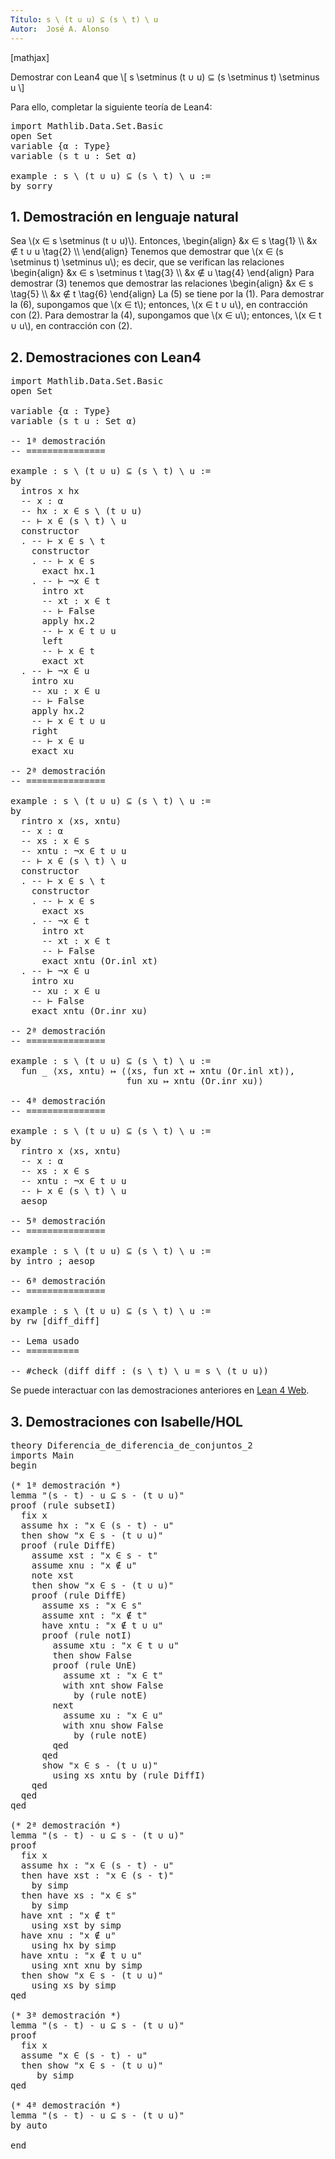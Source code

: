 ```yaml
---
Título: s \ (t ∪ u) ⊆ (s \ t) \ u
Autor:  José A. Alonso
---
```


[mathjax]

Demostrar con Lean4 que
\\[ s \setminus (t ∪ u) ⊆ (s \setminus t) \setminus u \\]

Para ello, completar la siguiente teoría de Lean4:

<pre lang="lean">
import Mathlib.Data.Set.Basic
open Set
variable {α : Type}
variable (s t u : Set α)

example : s \ (t ∪ u) ⊆ (s \ t) \ u :=
by sorry
</pre>
<!--more-->

<h2>1. Demostración en lenguaje natural</h2>

Sea \\(x ∈ s \setminus (t ∪ u)\\). Entonces,
\\begin{align}
   &x ∈ s      \\tag{1} \\\\
   &x ∉ t ∪ u  \\tag{2} \\\\
\\end{align}
Tenemos que demostrar que \\(x ∈ (s \setminus t) \setminus u\\); es decir, que se verifican las relaciones
\\begin{align}
   &x ∈ s \setminus t \\tag{3} \\\\
   &x ∉ u     \\tag{4}
\\end{align}
Para demostrar (3) tenemos que demostrar las relaciones
\\begin{align}
   &x ∈ s \\tag{5} \\\\
   &x ∉ t \\tag{6}
\\end{align}
La (5) se tiene por la (1). Para demostrar la (6), supongamos que \\(x ∈ t\\); entonces, \\(x ∈ t ∪ u\\), en contracción con (2). Para demostrar la (4), supongamos que \\(x ∈ u\\); entonces, \\(x ∈ t ∪ u\\), en contracción con (2).

<h2>2. Demostraciones con Lean4</h2>

<pre lang="lean">
import Mathlib.Data.Set.Basic
open Set

variable {α : Type}
variable (s t u : Set α)

-- 1ª demostración
-- ===============

example : s \ (t ∪ u) ⊆ (s \ t) \ u :=
by
  intros x hx
  -- x : α
  -- hx : x ∈ s \ (t ∪ u)
  -- ⊢ x ∈ (s \ t) \ u
  constructor
  . -- ⊢ x ∈ s \ t
    constructor
    . -- ⊢ x ∈ s
      exact hx.1
    . -- ⊢ ¬x ∈ t
      intro xt
      -- xt : x ∈ t
      -- ⊢ False
      apply hx.2
      -- ⊢ x ∈ t ∪ u
      left
      -- ⊢ x ∈ t
      exact xt
  . -- ⊢ ¬x ∈ u
    intro xu
    -- xu : x ∈ u
    -- ⊢ False
    apply hx.2
    -- ⊢ x ∈ t ∪ u
    right
    -- ⊢ x ∈ u
    exact xu

-- 2ª demostración
-- ===============

example : s \ (t ∪ u) ⊆ (s \ t) \ u :=
by
  rintro x ⟨xs, xntu⟩
  -- x : α
  -- xs : x ∈ s
  -- xntu : ¬x ∈ t ∪ u
  -- ⊢ x ∈ (s \ t) \ u
  constructor
  . -- ⊢ x ∈ s \ t
    constructor
    . -- ⊢ x ∈ s
      exact xs
    . -- ¬x ∈ t
      intro xt
      -- xt : x ∈ t
      -- ⊢ False
      exact xntu (Or.inl xt)
  . -- ⊢ ¬x ∈ u
    intro xu
    -- xu : x ∈ u
    -- ⊢ False
    exact xntu (Or.inr xu)

-- 2ª demostración
-- ===============

example : s \ (t ∪ u) ⊆ (s \ t) \ u :=
  fun _ ⟨xs, xntu⟩ ↦ ⟨⟨xs, fun xt ↦ xntu (Or.inl xt)⟩,
                      fun xu ↦ xntu (Or.inr xu)⟩

-- 4ª demostración
-- ===============

example : s \ (t ∪ u) ⊆ (s \ t) \ u :=
by
  rintro x ⟨xs, xntu⟩
  -- x : α
  -- xs : x ∈ s
  -- xntu : ¬x ∈ t ∪ u
  -- ⊢ x ∈ (s \ t) \ u
  aesop

-- 5ª demostración
-- ===============

example : s \ (t ∪ u) ⊆ (s \ t) \ u :=
by intro ; aesop

-- 6ª demostración
-- ===============

example : s \ (t ∪ u) ⊆ (s \ t) \ u :=
by rw [diff_diff]

-- Lema usado
-- ==========

-- #check (diff_diff : (s \ t) \ u = s \ (t ∪ u))
</pre>

Se puede interactuar con las demostraciones anteriores en <a href="https://live.lean-lang.org/#url=https://raw.githubusercontent.com/jaalonso/Calculemus2/main/src/Diferencia_de_diferencia_de_conjuntos_2.lean" rel="noopener noreferrer" target="_blank">Lean 4 Web</a>.

<h2>3. Demostraciones con Isabelle/HOL</h2>

<pre lang="isar">
theory Diferencia_de_diferencia_de_conjuntos_2
imports Main
begin

(* 1ª demostración *)
lemma "(s - t) - u ⊆ s - (t ∪ u)"
proof (rule subsetI)
  fix x
  assume hx : "x ∈ (s - t) - u"
  then show "x ∈ s - (t ∪ u)"
  proof (rule DiffE)
    assume xst : "x ∈ s - t"
    assume xnu : "x ∉ u"
    note xst
    then show "x ∈ s - (t ∪ u)"
    proof (rule DiffE)
      assume xs : "x ∈ s"
      assume xnt : "x ∉ t"
      have xntu : "x ∉ t ∪ u"
      proof (rule notI)
        assume xtu : "x ∈ t ∪ u"
        then show False
        proof (rule UnE)
          assume xt : "x ∈ t"
          with xnt show False
            by (rule notE)
        next
          assume xu : "x ∈ u"
          with xnu show False
            by (rule notE)
        qed
      qed
      show "x ∈ s - (t ∪ u)"
        using xs xntu by (rule DiffI)
    qed
  qed
qed

(* 2ª demostración *)
lemma "(s - t) - u ⊆ s - (t ∪ u)"
proof
  fix x
  assume hx : "x ∈ (s - t) - u"
  then have xst : "x ∈ (s - t)"
    by simp
  then have xs : "x ∈ s"
    by simp
  have xnt : "x ∉ t"
    using xst by simp
  have xnu : "x ∉ u"
    using hx by simp
  have xntu : "x ∉ t ∪ u"
    using xnt xnu by simp
  then show "x ∈ s - (t ∪ u)"
    using xs by simp
qed

(* 3ª demostración *)
lemma "(s - t) - u ⊆ s - (t ∪ u)"
proof
  fix x
  assume "x ∈ (s - t) - u"
  then show "x ∈ s - (t ∪ u)"
     by simp
qed

(* 4ª demostración *)
lemma "(s - t) - u ⊆ s - (t ∪ u)"
by auto

end
</pre>
